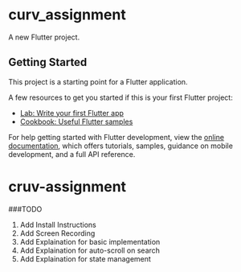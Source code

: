 # curv_assignment

A new Flutter project.

## Getting Started

This project is a starting point for a Flutter application.

A few resources to get you started if this is your first Flutter project:

- [Lab: Write your first Flutter app](https://docs.flutter.dev/get-started/codelab)
- [Cookbook: Useful Flutter samples](https://docs.flutter.dev/cookbook)

For help getting started with Flutter development, view the
[online documentation](https://docs.flutter.dev/), which offers tutorials,
samples, guidance on mobile development, and a full API reference.
# cruv-assignment

###TODO
1. Add Install Instructions
2. Add Screen Recording
3. Add Explaination for basic implementation
4. Add Explaination for auto-scroll on search 
5. Add Explaination for state management
